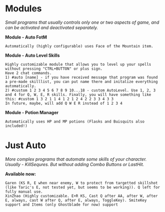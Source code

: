 # Modules
*Small programs that usually controls only one or two aspects of game, and can be activated and deactivated separately.*

**Module - Auto FotM**
```
Automatically (highly configurable) uses Face of the Mountain item.
```

**Module - Auto Level Skills**
```
Highly customizable module that allows you to level up your spells without pressing "CTRL+BUTTON" or plus sign.
Have 2 chat commands.
1) #auto [name] - if you have received message that program was found a pre-made skilllist, you can put name there and initalize everything automatically.
2) #custom 1 2 3 4 5 6 7 8 9 10...18 - custom AutoLevel. Use 1, 2, 3 and 4 for Q, W, E, R skills. Finally, you will have something like this: #custom 1 3 2 1 1 4 1 2 1 2 4 2 2 3 3 4 3 3
In future, maybe, will add Q W E R instead of 1 2 3 4
```

**Module - Potion Manager**
```
Automatically uses HP and MP potions (Flasks and Buisquits also included!)
```
	
# Just Auto
*More complex programs that automate some skills of your character. Usually - KillSequres. But without adding Combo Buttons or LastHit.*

**Available now:**
```
Garen (KS R, E when near enemy, W to protect from targetted skillshot (like Taric's E, not tested yet, but seems to be working)). Q left for fully manual use.
XinZhao (Highly customizable. E+R KS, Cast Q after AA, after W, after E, always, cast W after Q, after E, always, ToggleKey). SmiteKey support and Items (only Ghostblade for now) support
```

